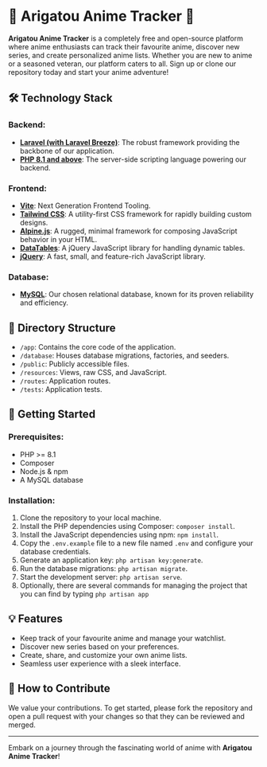 # 🎥 Arigatou Anime Tracker 🎥

**Arigatou Anime Tracker** is a completely free and open-source platform where anime enthusiasts can track their favourite anime, discover new series, and create personalized anime lists. Whether you are new to anime or a seasoned veteran, our platform caters to all. Sign up or clone our repository today and start your anime adventure!

## 🛠️ Technology Stack

### Backend:
- **[Laravel (with Laravel Breeze)](https://laravel.com/)**: The robust framework providing the backbone of our application.
- **[PHP 8.1 and above](https://www.php.net/releases/8.1/en.php)**: The server-side scripting language powering our backend.

### Frontend:
- **[Vite](https://vitejs.dev/)**: Next Generation Frontend Tooling.
- **[Tailwind CSS](https://tailwindcss.com/)**: A utility-first CSS framework for rapidly building custom designs.
- **[Alpine.js](https://alpinejs.dev/)**: A rugged, minimal framework for composing JavaScript behavior in your HTML.
- **[DataTables](https://datatables.net/)**: A jQuery JavaScript library for handling dynamic tables.
- **[jQuery](https://jquery.com/)**: A fast, small, and feature-rich JavaScript library.

### Database:
- **[MySQL](https://www.mysql.com/)**: Our chosen relational database, known for its proven reliability and efficiency.

## 📂 Directory Structure
- `/app`: Contains the core code of the application.
- `/database`: Houses database migrations, factories, and seeders.
- `/public`: Publicly accessible files.
- `/resources`: Views, raw CSS, and JavaScript.
- `/routes`: Application routes.
- `/tests`: Application tests.

## 🚀 Getting Started

### Prerequisites:
- PHP >= 8.1
- Composer
- Node.js & npm
- A MySQL database

### Installation:
1. Clone the repository to your local machine.
2. Install the PHP dependencies using Composer: `composer install`.
3. Install the JavaScript dependencies using npm: `npm install`.
4. Copy the `.env.example` file to a new file named `.env` and configure your database credentials.
5. Generate an application key: `php artisan key:generate`.
6. Run the database migrations: `php artisan migrate`.
7. Start the development server: `php artisan serve`.
8. Optionally, there are several commands for managing the project that you can find by typing `php artisan app`

## 💡 Features
- Keep track of your favourite anime and manage your watchlist.
- Discover new series based on your preferences.
- Create, share, and customize your own anime lists.
- Seamless user experience with a sleek interface.

## 🤝 How to Contribute
We value your contributions. To get started, please fork the repository and open a pull request with your changes so that they can be reviewed and merged.

---

Embark on a journey through the fascinating world of anime with **Arigatou Anime Tracker**!
